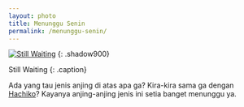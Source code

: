 ```yaml
---
layout: photo
title: Menunggu Senin
permalink: /menunggu-senin/
---
```

[![Still Waiting][6]][7]
{: .shadow900}

   [6]: http://lh5.googleusercontent.com/-QJQqp6k_btY/TlJEpj_8SnI/AAAAAAAACrw/ht08oridU5w/s0/DSC_6114_5_tonemapped.jpg (Still Waiting)
   [7]: http://www.flickr.com/photos/fajarnurdiansyah/4446914017/

Still Waiting
{: .caption}

Ada yang tau jenis anjing di atas apa ga? Kira-kira sama ga dengan
[Hachiko][8]? Kayanya anjing-anjing jenis ini setia banget menunggu ya.

   [8]: http://en.wikipedia.org/wiki/Hachik%C5%8D